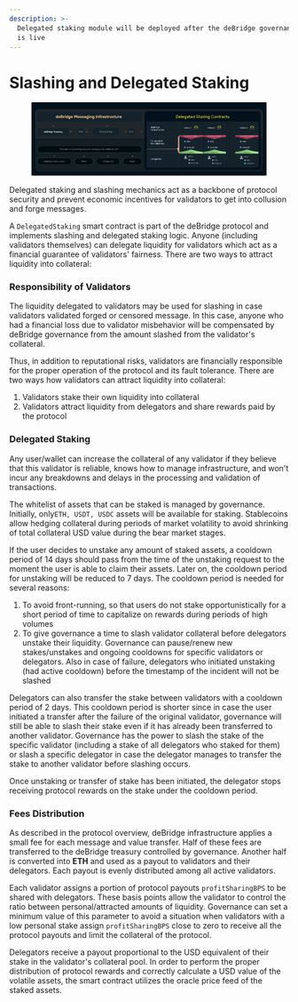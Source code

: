 ```yaml
---
description: >-
  Delegated staking module will be deployed after the deBridge governance token
  is live
---
```


# Slashing and Delegated Staking

<figure><img src="../.gitbook/assets/Header (1).png" alt=""><figcaption></figcaption></figure>

Delegated staking and slashing mechanics act as a backbone of protocol security and prevent economic incentives for validators to get into collusion and forge messages.

A `DelegatedStaking` smart contract is part of the deBridge protocol and implements slashing and delegated staking logic. Anyone (including validators themselves) can delegate liquidity for validators which act as a financial guarantee of validators' fairness. There are two ways to attract liquidity into collateral:

### Responsibility of Validators

The liquidity delegated to validators may be used for slashing in case validators validated forged or censored message. In this case, anyone who had a financial loss due to validator misbehavior will be compensated by deBridge governance from the amount slashed from the validator's collateral.&#x20;

Thus, in addition to reputational risks, validators are financially responsible for the proper operation of the protocol and its fault tolerance. There are two ways how validators can attract liquidity into collateral:

1. Validators stake their own liquidity into collateral
2. Validators attract liquidity from delegators and share rewards paid by the protocol

### Delegated Staking

Any user/wallet can increase the collateral of any validator if they believe that this validator is reliable, knows how to manage infrastructure, and won't incur any breakdowns and delays in the processing and validation of transactions.

The whitelist of assets that can be staked is managed by governance. Initially, only`ETH, USDT, USDC` assets will be available for staking. Stablecoins allow hedging collateral during periods of market volatility to avoid shrinking of total collateral USD value during the bear market stages.

If the user decides to unstake any amount of staked assets, a cooldown period of 14 days should pass from the time of the unstaking request to the moment the user is able to claim their assets. Later on, the cooldown period for unstaking will be reduced to 7 days. The cooldown period is needed for several reasons:

1. To avoid front-running, so that users do not stake opportunistically for a short period of time to capitalize on rewards during periods of high volumes
2. To give governance a time to slash validator collateral before delegators unstake their liquidity. Governance can pause/renew new stakes/unstakes and ongoing cooldowns for specific validators or delegators. Also in case of failure, delegators who initiated unstaking (had active cooldown) before the timestamp of the incident will not be slashed

Delegators can also transfer the stake between validators with a cooldown period of 2 days. This cooldown period is shorter since in case the user initiated a transfer after the failure of the original validator, governance will still be able to slash their stake even if it has already been transferred to another validator. Governance has the power to slash the stake of the specific validator (including a stake of all delegators who staked for them) or slash a specific delegator in case the delegator manages to transfer the stake to another validator before slashing occurs.

Once unstaking or transfer of stake has been initiated, the delegator stops receiving protocol rewards on the stake under the cooldown period.

### Fees Distribution

As described in the protocol overview, deBridge infrastructure applies a small fee for each message and value transfer. Half of these fees are transferred to the deBridge treasury controlled by governance. Another half is converted into **ETH** and used as a payout to validators and their delegators. Each payout is evenly distributed among all active validators.&#x20;

Each validator assigns a portion of protocol payouts `profitSharingBPS` to be shared with delegators. These basis points allow the validator to control the ratio between personal/attracted amounts of liquidity. Governance can set a minimum value of this parameter to avoid a situation when validators with a low personal stake assign `profitSharingBPS` close to zero to receive all the protocol payouts and limit the collateral of the protocol.

Delegators receive a payout proportional to the USD equivalent of their stake in the validator's collateral pool. In order to perform the proper distribution of protocol rewards and correctly calculate a USD value of the volatile assets, the smart contract utilizes the oracle price feed of the staked assets.
